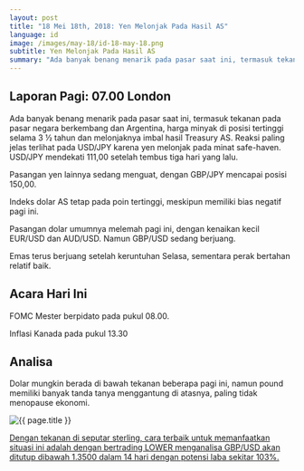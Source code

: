 ```yaml
---
layout: post
title: "18 Mei 18th, 2018: Yen Melonjak Pada Hasil AS"
language: id
image: /images/may-18/id-18-may-18.png
subtitle: Yen Melonjak Pada Hasil AS
summary: "Ada banyak benang menarik pada pasar saat ini, termasuk tekanan pada pasar negara berkembang dan Argentina, harga minyak di posisi tertinggi selama 3 ½ tahun dan melonjaknya imbal hasil Treasury AS. Reaksi paling jelas terlihat pada USD/JPY karena yen melonjak pada minat safe-haven"
---
```

## Laporan Pagi: 07.00 London

Ada banyak benang menarik pada pasar saat ini, termasuk tekanan pada pasar negara berkembang dan Argentina, harga minyak di posisi tertinggi selama 3 ½ tahun dan melonjaknya imbal hasil Treasury AS. Reaksi paling jelas terlihat pada USD/JPY karena yen melonjak pada minat safe-haven. USD/JPY mendekati 111,00 setelah tembus tiga hari yang lalu.

Pasangan yen lainnya sedang menguat, dengan GBP/JPY mencapai posisi 150,00.

Indeks dolar AS tetap pada poin tertinggi, meskipun memiliki bias negatif pagi ini.

Pasangan dolar umumnya melemah pagi ini, dengan kenaikan kecil EUR/USD dan AUD/USD. Namun GBP/USD sedang berjuang.

Emas terus berjuang setelah keruntuhan Selasa, sementara perak bertahan relatif baik.

## Acara Hari Ini

FOMC Mester berpidato pada pukul 08.00.

Inflasi Kanada pada pukul 13.30

## Analisa

Dolar mungkin berada di bawah tekanan beberapa pagi ini, namun pound memiliki banyak tanda tanya menggantung di atasnya, paling tidak menopause ekonomi.

<img src="{{ site.url }}/images/may-18/id-18-may-18.png" alt="{{ page.title }}" title="{{ page.title }}">

<a href="%LINK%%currency=USD&market=forex&underlying=frxGBPUSD&formname=higherlower&duration_amount=14&duration_units=d&amount=10&amount_type=payout&expiry_type=duration&barrier=1.3500" target="_blank">Dengan tekanan di seputar sterling, cara terbaik untuk memanfaatkan situasi ini adalah dengan bertrading LOWER menganalisa GBP/USD akan ditutup dibawah 1.3500 dalam 14 hari dengan potensi laba sekitar 103%.</a>
